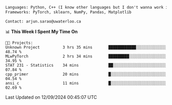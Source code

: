 ```txt
Languages: Python, C++ (I know other languages but I don't wanna work in em)
Frameworks: PyTorch, sklearn, NumPy, Pandas, Matplotlib

Contact: arjun.sarao@uwaterloo.ca
```

<!--START_SECTION:waka-->
📊 **This Week I Spent My Time On** 

```text
🐱‍💻 Projects: 
Unknown Project          3 hrs 35 mins       ████████████░░░░░░░░░░░░░   48.74 % 
MLwPyTorch               2 hrs 34 mins       █████████░░░░░░░░░░░░░░░░   34.95 % 
STAT 231 - Statistics    34 mins             ██░░░░░░░░░░░░░░░░░░░░░░░   07.84 % 
cpp_primer               20 mins             █░░░░░░░░░░░░░░░░░░░░░░░░   04.54 % 
ansi_c                   11 mins             █░░░░░░░░░░░░░░░░░░░░░░░░   02.69 % 
```


 Last Updated on 12/09/2024 00:45:07 UTC
<!--END_SECTION:waka-->
